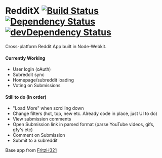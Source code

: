 RedditX [![Build Status](https://travis-ci.org/SlashmanX/RedditX.svg)](https://travis-ci.org/SlashmanX/RedditX) [![Dependency Status](https://david-dm.org/SlashmanX/RedditX.svg)](https://david-dm.org/SlashmanX/RedditX) [![devDependency Status](https://david-dm.org/SlashmanX/RedditX/dev-status.svg)](https://david-dm.org/SlashmanX/RedditX#info=devDependencies)
====================
Cross-platform Reddit App built in Node-Webkit.

#### Currently Working
- User login (oAuth)
- Subreddit sync
- Homepage/subreddit loading
- Voting on Submissions

#### Still to do (in order)
- "Load More" when scrolling down
- Change filters (hot, top, new etc. Already code in place, just UI to do)
- View submission comments
- Open Submission link in parsed format (parse YouTube videos, gifs, gfy's etc)
- Comment on Submission
- Submit to a subreddit

Base app from [FritzH321](https://github.com/FritzH321/node-webkit-base-app)